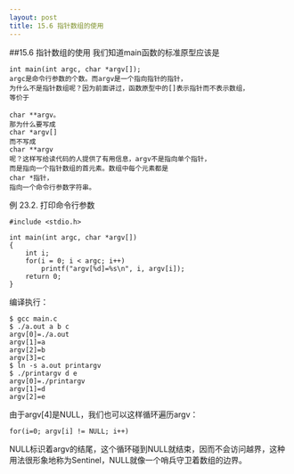 ```yaml
---
layout: post
title: 15.6 指针数组的使用 
---
```

##15.6 指针数组的使用
我们知道main函数的标准原型应该是

	int main(int argc, char *argv[]);
	argc是命令行参数的个数。而argv是一个指向指针的指针，
	为什么不是指针数组呢？因为前面讲过，函数原型中的[]表示指针而不表示数组，
	等价于

	char **argv。
	那为什么要写成
	char *argv[]
	而不写成
	char **argv
	呢？这样写给读代码的人提供了有用信息，argv不是指向单个指针，
	而是指向一个指针数组的首元素。数组中每个元素都是
	char *指针，
	指向一个命令行参数字符串。

例 23.2. 打印命令行参数

	#include <stdio.h>

	int main(int argc, char *argv[])
	{
		int i;
		for(i = 0; i < argc; i++)
			printf("argv[%d]=%s\n", i, argv[i]);
		return 0;
	}


编译执行：

	$ gcc main.c
	$ ./a.out a b c
	argv[0]=./a.out
	argv[1]=a
	argv[2]=b
	argv[3]=c
	$ ln -s a.out printargv
	$ ./printargv d e 
	argv[0]=./printargv
	argv[1]=d
	argv[2]=e

由于argv[4]是NULL，我们也可以这样循环遍历argv：

	for(i=0; argv[i] != NULL; i++)

NULL标识着argv的结尾，这个循环碰到NULL就结束，因而不会访问越界，这种用法很形象地称为Sentinel，NULL就像一个哨兵守卫着数组的边界。
